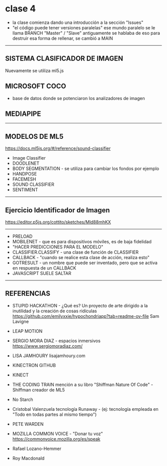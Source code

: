 # clase 4
* la clase comienza dando una introducción a la sección "Issues"
* "el código puede tener versiones paralelas" ese mundo paralelo se le llama BRANCH
"Master" / "Slave" antiguamente se hablaba de eso para destruir esa forma de rellenar, se cambió a MAIN

* * * 
## SISTEMA CLASIFICADOR DE IMAGEN
Nuevamente se utiliza ml5.js
## MICROSOFT COCO
- base de datos donde se potenciaron los analizadores de imagen
## MEDIAPIPE

* * * 
## MODELOS DE ML5 
https://docs.ml5js.org/#/reference/sound-classifier
* Image Classifier
* DOODLENET
* BODY SEGMENTATION - se utiliza para cambiar los fondos por ejemplo
* HANDPOSE
* FACEMESH
* SOUND CLASSIFIER
* SENTIMENT

* * * 
## Ejercicio Identificador de Imagen
https://editor.p5js.org/cottito/sketches/Mld88mhKX

* * *
* PRELOAD
* MOBILENET - que es para dispositivos móviles, es de baja fidelidad
* "HACER PREDICCIONES PARA EL MODELO"
* CLASSIFIER.CLASSIFY - una clase de función de CLASSIFIER
* CALLBACK - "cuando se realice esta clase de acción, realiza esto"
* GOTRESULT - un nombre que puede ser inventado, pero que se activa en respuesta de un CALLBACK 
* JAVASCRIPT SUELE SALTAR

* * * 
## REFERENCIAS
* STUPID HACKATHON - ¿Qué es? Un proyecto de arte dirigido a la inutilidad y la creación de cosas ridículas
https://github.com/emilyxxie/hypochondriapp?tab=readme-ov-file
Sam Lavigne
* LEAP MOTION

* SERGIO MORA DIAZ - espacios inmersivos
https://www.sergiomoradiaz.com/

* LISA JAMHOURY
lisajamhoury.com

* KINECTRON GITHUB
* KINECT

* THE CODING TRAIN
mención a su libro "Shiffman Nature Of Code" - Shiffman creador de ML5 
* No Starch

* Cristobal Valenzuela
tecnología Runaway - (ej: tecnología empleada en "Todo en todas partes al mismo tiempo")

* PETE WARDEN

* MOZILLA COMMON VOICE - "Donar tu voz"
https://commonvoice.mozilla.org/es/speak

* Rafael Lozano-Hemmer

* Roy Macdonald

